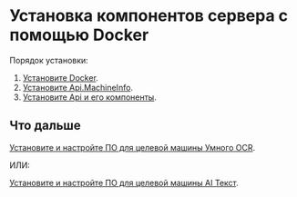 # Установка компонентов сервера с помощью Docker

Порядок установки:
1. [Установите Docker](https://docs.primo-rpa.ru/primo-rpa/primo-ai-server/installing/linux/installing-docker).
1. [Установите Api.MachineInfo](https://docs.primo-rpa.ru/primo-rpa/primo-ai-server/installing/linux/server-with-docker/installing-machineinfo).
1. [Установите Api и его компоненты](https://docs.primo-rpa.ru/primo-rpa/primo-ai-server/installing/linux/server-with-docker/installing-api).

## Что дальше
[Установите и настройте ПО для целевой машины Умного OCR](https://docs.primo-rpa.ru/primo-rpa/primo-rpa-ai-server/installing/linux/target-machine-smart-ocr).

ИЛИ:

[Установите и настройте ПО для целевой машины AI Текст](https://docs.primo-rpa.ru/primo-rpa/primo-rpa-ai-server/installing/linux/target-machines-nlp).
